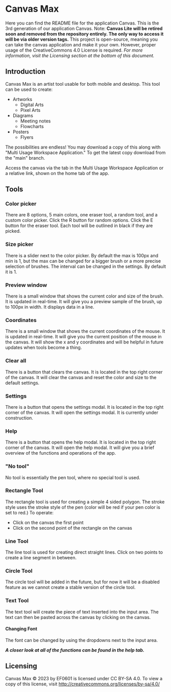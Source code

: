 # Canvas Max

Here you can find the README file for the application Canvas. This is the 3rd generation of our application Canvas.
Note: **Canvas Lite will be retired soon and removed from the repository entirely. The only way to access it will be via older version tags.**
This project is open-source, meaning you can take the canvas application and make it your own. However, proper usage of the CreativeCommons 4.0 License is required. *For more information, visit the Licensing section at the bottom of this document.*

## Introduction

Canvas Max is an artist tool usable for both mobile and desktop. This tool can be used to create:

 - Artworks
	 - Digital Arts
	 - Pixel Arts
 - Diagrams
	 - Meeting notes
	 - Flowcharts
 - Posters
	 - Flyers

The possibilities are endless! You may download a copy of this along with "Multi Usage Workspace Application." To get the latest copy download from the "main" branch.

Access the canvas via the tab in the Multi Usage Workspace Application or a relative link, shown on the home tab of the app.

## Tools

### Color picker

There are 8 options, 5 main colors, one eraser tool, a random tool, and a custom color picker. Click the R button for random options. Click the E button for the eraser tool. Each tool will be outlined in black if they are picked.

### Size picker

There is a slider next to the color picker. By default the max is 100px and min is 1, but the max can be changed for a bigger brush or a more precise selection of brushes. The interval can be changed in the settings. By default it is 1.

### Preview window

There is a small window that shows the current color and size of the brush. It is updated in real-time. It will give you a preview sample of the brush, up to 100px in width. It displays data in a line.

### Coordinates

There is a small window that shows the current coordinates of the mouse. It is updated in real-time. It will give you the current position of the mouse in the canvas. It will show the x and y coordinates and will be helpful in future updates when tools become a thing.

### Clear all

There is a button that clears the canvas. It is located in the top right corner of the canvas. It will clear the canvas and reset the color and size to the default settings.

### Settings

There is a button that opens the settings modal. It is located in the top right corner of the canvas. It will open the settings modal. It is currently under construction.

### Help

There is a button that opens the help modal. It is located in the top right corner of the canvas. It will open the help modal. It will give you a brief overview of the functions and operations of the app.

### "No tool"

No tool is essentially the pen tool, where no special tool is used.

### Rectangle Tool

The rectangle tool is used for creating a simple 4 sided polygon. The stroke style uses the stroke style of the pen (color will be red if your pen color is set to red.) To operate:

- Click on the canvas the first point
- Click on the second point of the rectangle on the canvas

### Line Tool

The line tool is used for creating direct straight lines. Click on two points to create a line segment in between.

### Circle Tool

The circle tool will be added in the future, but for now it will be a disabled feature as we cannot create a stable version of the circle tool.

### Text Tool

The text tool will create the piece of text inserted into the input area. The text can then be pasted across the canvas by clicking on the canvas.

#### Changing Font

The font can be changed by using the dropdowns next to the input area.

***A closer look at all of the functions can be found in the help tab.***

## Licensing

Canvas Max © 2023 by EF0601 is licensed under  CC BY-SA 4.0. To view a copy of this license, visit http://creativecommons.org/licenses/by-sa/4.0/
